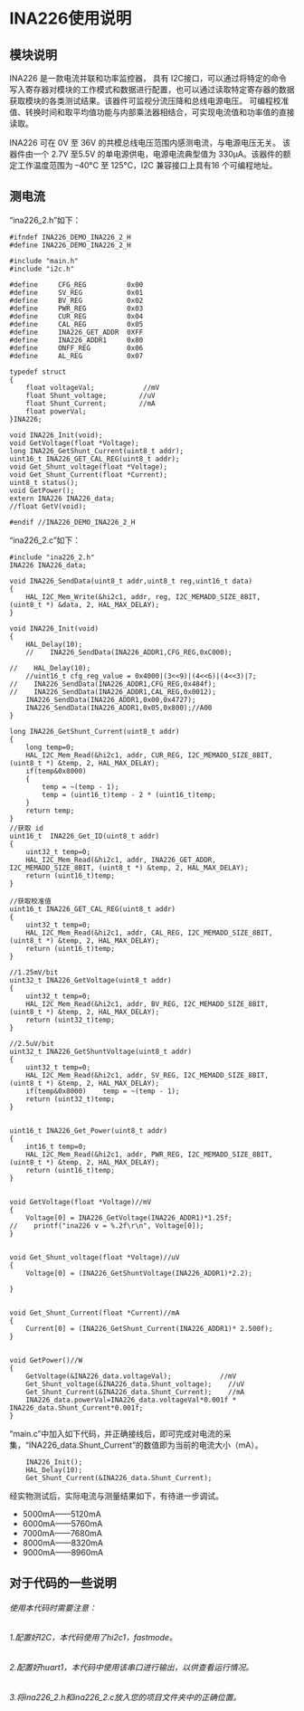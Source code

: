 # INA226使用说明

## 模块说明

INA226 是一款电流并联和功率监控器， 具有 I2C接口，可以通过将特定的命令写入寄存器对模块的工作模式和数据进行配置，也可以通过读取特定寄存器的数据获取模块的各类测试结果。该器件可监视分流压降和总线电源电压。 可编程校准值、转换时间和取平均值功能与内部乘法器相结合，可实现电流值和功率值的直接读取。

INA226 可在 0V 至 36V 的共模总线电压范围内感测电流，与电源电压无关。 该器件由一个 2.7V 至5.5V 的单电源供电，电源电流典型值为 330μA。该器件的额定工作温度范围为 –40°C 至 125°C，I2C 兼容接口上具有16 个可编程地址。

## 测电流

“ina226_2.h”如下：

```
#ifndef INA226_DEMO_INA226_2_H
#define INA226_DEMO_INA226_2_H

#include "main.h"
#include "i2c.h"

#define     CFG_REG          0x00        
#define     SV_REG           0x01        
#define     BV_REG           0x02        
#define     PWR_REG          0x03        
#define     CUR_REG          0x04        
#define     CAL_REG          0x05        
#define     INA226_GET_ADDR  0XFF        
#define     INA226_ADDR1     0x80        
#define     ONFF_REG         0x06        
#define     AL_REG           0x07        

typedef struct
{
    float voltageVal;            //mV
    float Shunt_voltage;        //uV
    float Shunt_Current;        //mA
    float powerVal;
}INA226;

void INA226_Init(void);
void GetVoltage(float *Voltage);
long INA226_GetShunt_Current(uint8_t addr);
uint16_t INA226_GET_CAL_REG(uint8_t addr);
void Get_Shunt_voltage(float *Voltage);
void Get_Shunt_Current(float *Current);
uint8_t status();
void GetPower();
extern INA226 INA226_data;
//float GetV(void);

#endif //INA226_DEMO_INA226_2_H
```

“ina226_2.c”如下：

```
#include "ina226_2.h"
INA226 INA226_data;

void INA226_SendData(uint8_t addr,uint8_t reg,uint16_t data)
{
    HAL_I2C_Mem_Write(&hi2c1, addr, reg, I2C_MEMADD_SIZE_8BIT, (uint8_t *) &data, 2, HAL_MAX_DELAY);
}

void INA226_Init(void)
{
    HAL_Delay(10);
    //    INA226_SendData(INA226_ADDR1,CFG_REG,0xC000);

//    HAL_Delay(10);
    //uint16_t cfg_reg_value = 0x4000|(3<<9)|(4<<6)|(4<<3)|7;
//    INA226_SendData(INA226_ADDR1,CFG_REG,0x484f);
//    INA226_SendData(INA226_ADDR1,CAL_REG,0x0012);
    INA226_SendData(INA226_ADDR1,0x00,0x4727);
    INA226_SendData(INA226_ADDR1,0x05,0x800);//A00
}

long INA226_GetShunt_Current(uint8_t addr)
{
    long temp=0;
    HAL_I2C_Mem_Read(&hi2c1, addr, CUR_REG, I2C_MEMADD_SIZE_8BIT, (uint8_t *) &temp, 2, HAL_MAX_DELAY);
    if(temp&0x8000)
    {
        temp = ~(temp - 1);
        temp = (uint16_t)temp - 2 * (uint16_t)temp;
    }
    return temp;
}
//获取 id
uint16_t  INA226_Get_ID(uint8_t addr)
{
    uint32_t temp=0;
    HAL_I2C_Mem_Read(&hi2c1, addr, INA226_GET_ADDR, I2C_MEMADD_SIZE_8BIT, (uint8_t *) &temp, 2, HAL_MAX_DELAY);
    return (uint16_t)temp;
}

//获取校准值
uint16_t INA226_GET_CAL_REG(uint8_t addr)
{
    uint32_t temp=0;
    HAL_I2C_Mem_Read(&hi2c1, addr, CAL_REG, I2C_MEMADD_SIZE_8BIT, (uint8_t *) &temp, 2, HAL_MAX_DELAY);
    return (uint16_t)temp;
}

//1.25mV/bit
uint32_t INA226_GetVoltage(uint8_t addr)
{
    uint32_t temp=0;
    HAL_I2C_Mem_Read(&hi2c1, addr, BV_REG, I2C_MEMADD_SIZE_8BIT, (uint8_t *) &temp, 2, HAL_MAX_DELAY);
    return (uint32_t)temp;
}

//2.5uV/bit
uint32_t INA226_GetShuntVoltage(uint8_t addr)
{
    uint32_t temp=0;
    HAL_I2C_Mem_Read(&hi2c1, addr, SV_REG, I2C_MEMADD_SIZE_8BIT, (uint8_t *) &temp, 2, HAL_MAX_DELAY);
    if(temp&0x8000)    temp = ~(temp - 1);
    return (uint32_t)temp;
}


uint16_t INA226_Get_Power(uint8_t addr)
{
    int16_t temp=0;
    HAL_I2C_Mem_Read(&hi2c1, addr, PWR_REG, I2C_MEMADD_SIZE_8BIT, (uint8_t *) &temp, 2, HAL_MAX_DELAY);
    return (uint16_t)temp;
}


void GetVoltage(float *Voltage)//mV
{
    Voltage[0] = INA226_GetVoltage(INA226_ADDR1)*1.25f;
//    printf("ina226 v = %.2f\r\n", Voltage[0]);
}


void Get_Shunt_voltage(float *Voltage)//uV
{
    Voltage[0] = (INA226_GetShuntVoltage(INA226_ADDR1)*2.2);

}


void Get_Shunt_Current(float *Current)//mA
{
    Current[0] = (INA226_GetShunt_Current(INA226_ADDR1)* 2.500f);
}


void GetPower()//W
{
    GetVoltage(&INA226_data.voltageVal);            //mV
    Get_Shunt_voltage(&INA226_data.Shunt_voltage);    //uV
    Get_Shunt_Current(&INA226_data.Shunt_Current);    //mA
    INA226_data.powerVal=INA226_data.voltageVal*0.001f * INA226_data.Shunt_Current*0.001f;
}
```

“main.c”中加入如下代码，并正确接线后，即可完成对电流的采集，“INA226_data.Shunt_Current”的数值即为当前的电流大小（mA）。

```
	INA226_Init();
    HAL_Delay(10);
    Get_Shunt_Current(&INA226_data.Shunt_Current);
```

经实物测试后，实际电流与测量结果如下，有待进一步调试。

- 5000mA——5120mA
- 6000mA——5760mA
- 7000mA——7680mA
- 8000mA——8320mA
- 9000mA——8960mA

## 对于代码的一些说明

###### 使用本代码时需要注意：

###### 1.配置好I2C，本代码使用了hi2c1，fastmode。

###### 2.配置好huart1，本代码中使用该串口进行输出，以供查看运行情况。

###### 3.将ina226_2.h和ina226_2.c放入您的项目文件夹中的正确位置。
